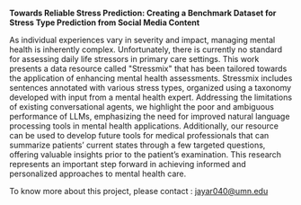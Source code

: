 **Towards Reliable Stress Prediction: Creating a Benchmark Dataset for Stress Type Prediction from Social Media Content**

As individual experiences vary in severity and impact, managing mental health is inherently complex. Unfortunately, there is currently no standard for assessing daily life stressors in primary care settings. This work presents a data resource called "Stressmix" that has been tailored towards the application of enhancing mental health assessments. Stressmix includes sentences annotated with various stress types, organized using a taxonomy developed with input from a mental health expert. Addressing the limitations of existing conversational agents, we highlight the poor and ambiguous performance of LLMs, emphasizing the need for improved natural language processing tools in mental health applications. Additionally, our resource can be used to develop future tools for medical professionals that can summarize patients’ current states through a few targeted questions, offering valuable insights prior to the patient’s examination. This research represents an important step forward in achieving informed and personalized approaches to mental health care.

To know more about this project, please contact : jayar040@umn.edu


